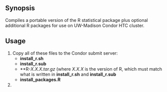## Synopsis
Compiles a portable version of the R statistical package plus optional additional R packages for use on UW-Madison Condor HTC cluster.

## Usage
1. Copy all of these files to the Condor submit server:
	* **install_r.sh** 
	* **install_r.sub**
	* **R-*X.X.X.*tar.gz**  (where *X.X.X* is the version of R, which must match what is written in **install_r.sh** and **install_r.sub**
	* **install_packages.R**
2. 
